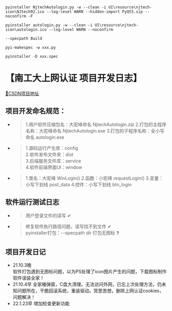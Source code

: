 ``` —————————————————————— 软件打包命令 ——————————————————————

pyinstaller NjtechAutologin.py -w --clean -i UI\resource\njtech-icon\NJtech02.ico --log-level WARN --hidden-import PyQt5.sip --noconfirm -F

pyinstaller autologin.py -w --clean -i UI\resource\njtech-icon\autologin.ico --log-level WARN --noconfirm

--specpath Build

pyi-makespec -w xxx.py

pyinstaller -D xxx.spec

```



# **【南工大上网认证 项目开发日志】**  

[🔗CSDN项目地址][CSDN_URL]  



## **项目开发命名规范：**  

- > 1.用户软件压缩包名：大驼峰命名 NjtechAutologin.zip
    2.打包的主程序名称：大驼峰命名 NjtechAutologin.exe
    3.打包的子程序名称：全小写命名 autologin.exe

- > 1.源码运行产生库：config  
    2.软件发布文件夹：dist  
    3.后端服务文件库：service  
    4.软件前端界面UI：window

- > 1.类名：大驼峰    WinLogin()
    2.函数：小驼峰    requestLogin()
    3.变量：小写下划线 post_data 
    4.控件：小写下划线 btn_login



## **软件运行测试日志**

- > 用户登录文件的读写 ✔

- > 修复软件执行路径问题，读写找不到文件 ✔  
    pyinstaller打包：--specpath dir 打包无图标 ❓



## **项目开发日记**

- 21.10.3晚  
  软件打包遇到无图标问题，以为PS处理了icon图片产生的问题，下载图标制作软件误装全家！
- 21.10.4早
  全家桶弹窗，C盘大清理。无法访问外网，已忘上次处理方法，仍未知问题所在，干脆回滚系统，重装驱动。冥思苦想，删除上网认证cookies，问题解决！
- 22.1.23早
  增加检查更新功能




[CSDN_URL]:https://blog.csdn.net/Alpherkin/article/details/115599094
